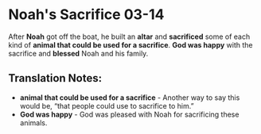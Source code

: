 Noah's Sacrifice 03-14
========================


After **Noah** got off the boat, he built an **altar** and **sacrificed**
some of each kind of **animal that could be used for a sacrifice**.
**God was happy** with the sacrifice and **blessed** Noah and his family.

Translation Notes:
------------------

-   **animal that could be used for a sacrifice** - Another way to say
    this would be, “that people could use to sacrifice to him.”
-   **God was happy** - God was pleased with Noah for sacrificing these
    animals.

